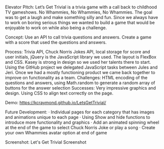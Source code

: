 Elevator Pitch: Let’s Get Trivial is a trivia game with a call back to childhood TV gameshows. No Whammies, No Whammies, No Whammies. The goal was to get a laugh and make something silly and fun. Since we always have to work on boring serious things we wanted to build a game that would be enjoyable to work on while also being a challenge.

Concept: Use an API to call trivia questions and answers. Create a game with a score that used the questions and answers.

Process: Trivia API, Chuck Norris Jokes API, local storage for score and user initials, jQuery is the JavaScript library we used. The layout is FlexBox and CSS. Kasey is strong in design so we used her talents there to start. Using the GitHub project we delegated JavaScript tasks between Jules and Jeri. Once we had a mostly functioning product we came back together to improve on functionality as a team. Challenges: HTML encoding of the questions and answers, using Math.random to generate a random array of buttons for the answer selection Successes: Very impressive graphics and design. Using CSS to align text correctly on the page.

Demo: https://kcraymond.github.io/LetsGetTrivial/

Future Development: · Individual pages for each category that has images and animations unique to each page · Using Show and hide functions to introduce more functionality and graphics · Add an animated spinning wheel at the end of the game to select Chuck Norris Joke or play a song · Create your own Whammies avatar option at end of game

Screenshot: Let's Get Trivial Screenshot
